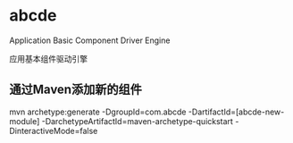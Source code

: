 # abcde

Application Basic Component Driver Engine


应用基本组件驱动引擎


## 通过Maven添加新的组件

mvn archetype:generate -DgroupId=com.abcde -DartifactId=[abcde-new-module] -DarchetypeArtifactId=maven-archetype-quickstart -DinteractiveMode=false
